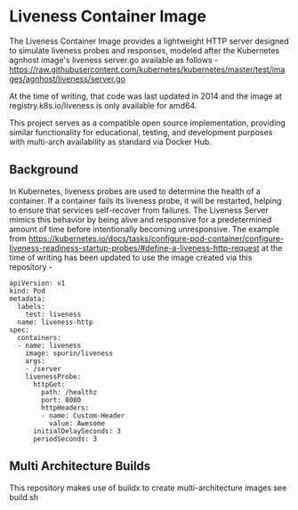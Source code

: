 # Liveness Container Image

The Liveness Container Image provides a lightweight HTTP server designed to simulate liveness probes and responses, modeled after the Kubernetes agnhost image's liveness server.go available as follows - https://raw.githubusercontent.com/kubernetes/kubernetes/master/test/images/agnhost/liveness/server.go

At the time of writing, that code was last updated in 2014 and the image at registry.k8s.io/liveness is only available for amd64.

This project serves as a compatible open source implementation, providing similar functionality for educational, testing, and development purposes with multi-arch availability as standard via Docker Hub.

## Background

In Kubernetes, liveness probes are used to determine the health of a container. If a container fails its liveness probe, it will be restarted, helping to ensure that services self-recover from failures. The Liveness Server mimics this behavior by being alive and responsive for a predetermined amount of time before intentionally becoming unresponsive. The example from https://kubernetes.io/docs/tasks/configure-pod-container/configure-liveness-readiness-startup-probes/#define-a-liveness-http-request at the time of writing has been updated to use the image created via this repository -

```
apiVersion: v1
kind: Pod
metadata:
  labels:
    test: liveness
  name: liveness-http
spec:
  containers:
  - name: liveness
    image: spurin/liveness
    args:
    - /server
    livenessProbe:
      httpGet:
        path: /healthz
        port: 8080
        httpHeaders:
        - name: Custom-Header
          value: Awesome
      initialDelaySeconds: 3
      periodSeconds: 3
```

## Multi Architecture Builds

This repository makes use of buildx to create multi-architecture images see build.sh
